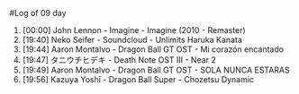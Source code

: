 #Log of 09 day

1. [00:00] John Lennon - Imagine - Imagine (2010 - Remaster)
1. [19:40] Neko Seifer - Soundcloud - Unlimits Haruka Kanata
1. [19:44] Aaron Montalvo - Dragon Ball GT OST - Mi corazón encantado
1. [19:47] タニウチヒデキ - Death Note OST III - Near 2
1. [19:49] Aaron Montalvo - Dragon Ball GT OST - SOLA NUNCA ESTARAS
1. [19:56] Kazuya Yoshī - Dragon Ball Super - Chozetsu Dynamic
